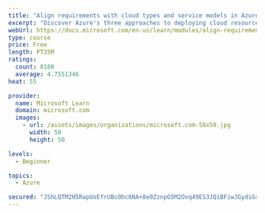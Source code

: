 ```yaml
---
title: "Align requirements with cloud types and service models in Azure"
excerpt: "Discover Azure's three approaches to deploying cloud resources -- public, private, and hybrid -- and learn the difference each makes in your Azure services."
webUrl: https://docs.microsoft.com/en-us/learn/modules/align-requirements-in-azure/
type: course
price: Free
length: PT35M
ratings:
  count: 8180
  average: 4.7551346
heat: 55

provider:
  name: Microsoft Learn
  domain: microsoft.com
  images:
    - url: /assets/images/organizations/microsoft.com-50x50.jpg
      width: 50
      height: 50

levels:
  - Beginner

topics:
  - Azure

secured: "JShLQTM2H5RapUoEfrUBcObc6NA+8e0ZznpG5M2Ovq49ES3JQiBFiwJGydiGsoSpFthlf5oY+9GevJCup+M5SuKHorOEJfPqQMoQQeuZb0XY4m8qppCzECDqXw9M50+cm7st460mMXKzAs14CaAvG9xrO74vwzKIY9deXydVTxWBz54pK4zx9r23qyYaKJE1F5jRd0HPzV/0TQchpF/NmCGMFP6Ih0SkVcArdPGzCJJcYxW+c/fV/LZ4G0CsGKUvZDqS/Qze9r1Vwdr4YWMBMxQa7TCcBjzDJNu0Y5ZK0qHGgWFagb7mIZdzp8JanMD+kwDybZGX2jUR7M+tIInieXe7UdTfTjOv1z9gi8UuUAUDAMICIGogWF88wcq/o9lLBJooSRQX9/heWBEqFbxK1znTx9PbqgFF3yLXKlirf9Q=;8UxWLLHv2WPkVz0OxJtRKw=="
---
```


